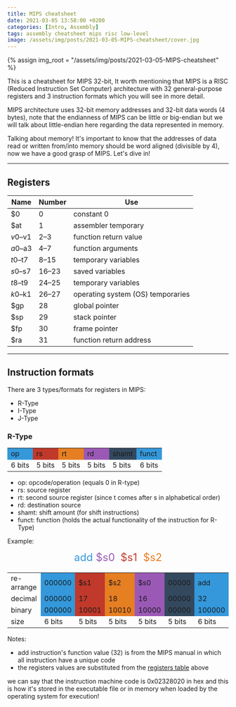 ```yaml
---
title: MIPS cheatsheet
date: 2021-03-05 13:58:00 +0200
categories: [Intro, Assembly]
tags: assembly cheatsheet mips risc low-level
image: /assets/img/posts/2021-03-05-MIPS-cheatsheet/cover.jpg
---
```

{% assign img_root = "/assets/img/posts/2021-03-05-MIPS-cheatsheet" %}

This is a cheatsheet for MIPS 32-bit, It worth mentioning that MIPS is a RISC (Reduced Instruction Set Computer) architecture with 32 general-purpose registers and 3 instruction formats which you will see in more detail.

MIPS architecture uses 32-bit memory addresses and 32-bit data words (4 bytes), note that the endianness of MIPS can be little or big-endian but we will talk about little-endian here regarding the data represented in memory.

Talking about memory! It's important to know that the addresses of data read or written from/into memory should be word aligned (divisible by 4), now we have a good grasp of MIPS. Let's dive in!

<hr>

## Registers

| Name    | Number | Use                               |
| ------- | ------ | --------------------------------- |
| $0      |	0      |	constant 0                       |
| $at     | 1      | assembler temporary               |
| $v0–$v1 | 2–3    | function return value             |
| $a0–$a3 | 4–7    | function arguments                |
| $t0–$t7 | 8–15   | temporary variables               |
| $s0–$s7 | 16–23  | saved variables                   |
| $t8–$t9 | 24–25  | temporary variables               |
| $k0–$k1 | 26–27  | operating system (OS) temporaries |
| $gp     | 28     | global pointer                    |
| $sp     | 29     | stack pointer                     |
| $fp     | 30     | frame pointer                     |
| $ra     | 31     | function return address           |

<hr>

## Instruction formats

There are 3 types/formats for registers in MIPS:
- R-Type
- I-Type
- J-Type

### R-Type
<div style="color: #fff; font-weight: bold; text-align: center;">
  <table>
    <tr>
      <td style="background: #3498db;">op</td>
      <td style="background: #c0392b;">rs</td>
      <td style="background: #e67e22;">rt</td>
      <td style="background: #9b59b6;">rd</td>
      <td style="background: #34495e;">shamt</td>
      <td style="background: #3498db;">funct</td>
    </tr>
    <tr style="background: none; border: none;">
      <td>6 bits</td>
      <td>5 bits</td>
      <td>5 bits</td>
      <td>5 bits</td>
      <td>5 bits</td>
      <td>6 bits</td>
    </tr>
  </table>
</div>

- op: opcode/operation (equals 0 in R-type)
- rs: source register
- rt: second source register (since t comes after s in alphabetical order)
- rd: destination source
- shamt: shift amount (for shift instructions)
- funct: function (holds the actual functionality of the instruction for R-Type)

Example:


<div style="color: #fff; text-align: center; font-size: 1.5rem;">
  <span style="color: #3498db;">add</span> <span style="color: #9b59b6;">$s0</span>, <span style="color: #c0392b;">$s1</span>, <span style="color: #e67e22;">$s2</span>
</div>

<div style="color: #fff; font-weight: bold; text-align: center; margin-top: 20px;">
  <table>
    <tr>
      <td>re-arrange</td>
      <td style="background: #3498db;">000000</td>
      <td style="background: #c0392b;">$s1</td>
      <td style="background: #e67e22;">$s2</td>
      <td style="background: #9b59b6;">$s0</td>
      <td style="background: #34495e;">00000</td>
      <td style="background: #3498db;">add</td>
    </tr>
      <tr>
        <td>decimal</td>
        <td style="background: #3498db;">000000</td>
        <td style="background: #c0392b;">17</td>
        <td style="background: #e67e22;">18</td>
        <td style="background: #9b59b6;">16</td>
        <td style="background: #34495e;">00000</td>
        <td style="background: #3498db;">32</td>
      </tr>
    <tr>
      <td>binary</td>
      <td style="background: #3498db;">000000</td>
      <td style="background: #c0392b;">10001</td>
      <td style="background: #e67e22;">10010</td>
      <td style="background: #9b59b6;">10000</td>
      <td style="background: #34495e;">00000</td>
      <td style="background: #3498db;">100000</td>
    </tr>
    <tr style="background: none; border: none;">
      <td>size</td>
      <td>6 bits</td>
      <td>5 bits</td>
      <td>5 bits</td>
      <td>5 bits</td>
      <td>5 bits</td>
      <td>6 bits</td>
    </tr>
  </table>
</div>

Notes:
- add instruction's function value (32) is from the MIPS manual in which all instruction have a unique code
- the registers values are substituted from the [registers table](http://127.0.0.1:4000/posts/MIPS-cheatsheet/#registers) above

we can say that the instruction machine code is 0x02328020 in hex and this is how it's stored in the executable file or in memory when loaded by the operating system for execution!
